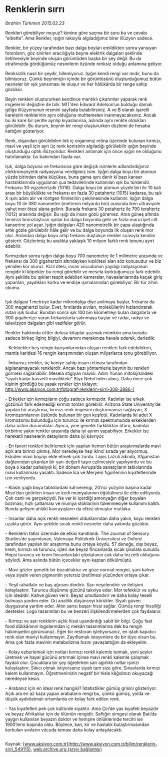 # Renklerin sırrı

*İbrahim Türkmen 2015.02.23*

<div class="pNewsDetailMainContent" itemprop="articleBody">
 <p>
  Renkleri görebiliyor muyuz? kimine göre saçma bir soru bu ve cevabı “elbette”. Ama Renkler, ışığın raksıyla algıladığımız birer illüzyon sadece.
 </p>
 <p>
  Renkler, bir yüzey tarafından bazı dalga boyları emildikten sonra yansıyan fotonların, göz sinirleri aracılığıyla beyne elektrik dalgaları şeklinde iletilmesiyle beyinde oluşan görüntüden başka bir şey değil. Bu da etrafımızda gördüğümüz nesnelerin özünde renksiz olduğu anlamına geliyor.
 </p>
 <p>
  Renksizlik nasıl bir şeydir, bilemiyoruz. Işığın kendi rengi var mıdır, bunu da bilmiyoruz. Çünkü beynimizin içinde bir görüntüsünü oluşturduğumuz bütün nesneler bir ışık yansıması ile oluşur ve her hâlükârda bir renge sahip gözükür.
 </p>
 <p>
  Beyin renkleri oluştururken kendince mantıklı çıkarımlar yaparak renk imgelerini değiştire de bilir. MIT’den Edward Adelson’un bulduğu damalı gölge illüzyonunun resmini sayfada bulabilirsiniz. A ve B olarak işaretli karelerin renklerinin aynı olduğuna muhtemelen inanmayacaksınız. Ancak bu iki kare bir şeritle ayrılıp kıyaslanırsa, aslında aynı renkte oldukları görülebilir. Bu durum, beynin bir rengi oluştururken düzlemi de hesaba kattığını gösteriyor.
 </p>
 <p>
  Renk, dışarıdan görülebilen tek iç organımız retina üzerinde bulunan kırmızı, mavi ve yeşil için ayrı üç renk konisinin algıladığı görülebilir ışığın beyinde oluşturduğu optik illüzyondur. Renkleri anlamak için önce ışığın ne olduğunu hatırlamakta  bu bakımdan fayda var.
 </p>
 <p>
  Işık, dalga boyuna ve frekansına göre değişik isimlerle adlandırdığımız elektromanyetik radyasyona verdiğimiz isim. Işığın dalga boyu bir atomun yüzde birinden daha küçükse, buna gama ışını denir ki bazı kanser hastalıklarında uygulanan şua tedavilerinde kullanılan ışık bu türdendir. Frekansı 30 egzahertzdir (1018). Dalga boyu bir atomun yüzde biri ile 10 katı arası bir büyüklükte ve frekansı en fazla 30 petahertz (1015) kadarsa, bu ışık X ışını adını alır ve röntgen filmlerinin çekilmesinde kullanılır. Işığın dalga boyu 10 ile 380 nanometre (metrenin milyarda biri) arasında iken ultraviyole yahut mor ötesi alana gelinir. Burada frekans 30 petahertz ile 790 terahertz (1012) arasında değişir. Bu ışığı da insan gözü göremez. Ama güneş altında tenimizi bronzlaştıran ışınlar bu dalga boyunda gelir ve fazla maruziyet cilt kanserine yol açar. Işığın dalgaları 420 nanometrelik bir çapa ulaştığında artık gözle görülebilir hâle gelir ve bu dalga boyunda ilk oluşan renk mor olur. Ardından dalga boyu artıp frekans düştükçe renkler sırasıyla kendini gösterir. Gözlerimiz bu aralıkta yaklaşık 10 milyon farklı renk tonunu ayırt edebilir.
 </p>
 <p>
  Kırmızıdan sonra ışığın dalga boyu 700 nanometre ile 1 milimetre arasında ve frekansı da 300 gigahertzin altındayken kızılötesi alan söz konusudur ve biz yeniden kör oluruz. Kızıl ötesi, insan vücudunun yaydığı radyasyonun rengidir ki köpekler bu rengi görebilir ve mesela korktuğumuzu fark edebilir. Aynı şekilde bu ışıkları tespit edebilen kameralar, havaalanlarında kaçak giriş yapanları, yaydıkları korku ve endişe ışımalarından görebiliyor. Bir tür zihin okuma.
 </p>
 <p>
  <img alt="" src="http://web.archive.org/web/20150730175828im_/http://medya.aksiyon.com.tr//aksiyon/2015/02/24/564895.jpg "/>
 </p>
 <p>
  Işık dalgası 1 metreye kadar mikrodalga diye anılmaya başlar, frekansı da 300 megahertzi bulur. Evet, fırınlarda sıvıları, moleküllerini hızlandırarak ısıtan ışık budur. Bundan sonra ışık 100 bin kilometreyi bulan dalgalarla ve 300 gigahertze varan frekanslarla salınmaya başlar ve radar, radyo ve televizyon dalgaları gibi vazifeler görür.
 </p>
 <p>
  Renkler hakkında ciltler dolusu kitaplar yazmak mümkün ama burada sadece birkaç ilginç bilgiyi, devamını merakınıza havale ederek, derledik:
 </p>
 <p>
  - Kelebekler beş rengin karışımlarından oluşan renkleri fark edebilirken, mantis karidesi 16 rengin karışımından oluşan milyarlarca tonu görebiliyor.
 </p>
 <p>
  - İmkansız renkler, üç koniye sahip insan retinası tarafından algılanamayacak renklerdir. Ancak bazı yöntemlerle beynin bu renkleri görmesi sağlanabilir. Mesela stigiyan mavisi. Adını Yunan mitolojisindeki “siyah kadar kasvetli mavilikteki” Styx Nehri’nden almış. Daha önce çok kişinin gördüğü bu yasak renkler için tıklayın:
  <a href="http://web.archive.org/web/20150730175828/http://www.aksiyon.com.tr/fotograf-renklerin-sirri-308-3886-1" target="_blank">
   http://www.aksiyon.com.tr/fotograf-renklerin-sirri-308-3886-1
  </a>
 </p>
 <p>
  - Erkekler için kırmızıların çoğu sadece kırmızıdır. Kadınlar ise erkek gözünün fark edemediği kırmızı tonları görebilir. Arizona State University’de yapılan bir araştırma, kırmızı renk imgesini oluşturmamızı sağlayan, X kromozomlarının üstünde bulunan bir gen keşfetti. Kadınlarda iki adet X kromozomu bulunduğu için turuncu ile kırmızı spektrumunda erkeklerden daha üstün durumdalar. Ayrıca, yine genetik farklılıktan ötürü, kadınlar birbirine yakın renkler arasında daha iyi ayrım yapabiliyor. Erkekler ise hareketli nesnelerin detaylarını daha iyi kavrıyor.
 </p>
 <p>
  - En favori renkleri belirlemek için yapılan hemen bütün araştırmalarda mavi açık ara birinci çıkmış. Mor neredeyse hep ikinci sırada yer alıyormuş. Eskiden mavi boyayı elde etmek çok zordu. Lapis Lazuli adında, Afganistan dağlarından çıkarılan bir yarı-değerli taşın ezilmesiyle yapılıyordu ve bu boya o kadar pahalıydı ki, bir dönem Avrupa’da sanatçıların tablolarında mavi kullanması yasaktı. Sadece İsa ve Meryem figürlerinin kıyafetlerinde izin veriliyordu.
 </p>
 <p>
  - Klasik yağlı boya tablolardaki kahverengi, 20’nci yüzyılın başına kadar Mısır’dan getirilen insan ve kedi mumyalarının öğütülmesi ile elde ediliyordu. Çok canlı ve gerçekçiydi. Ne var ki içerdiği amonyağın diğer boyaları bozması, hızlı çatlaması ve mumya stoklarının tükenmesiyle kullanımı kalktı. Bunda gelişen ahlâkî kavrayışların da etkisi olmuştur mutlaka.
 </p>
 <p>
  - İnsanlar daha açık renkli nesneleri olduklarından daha yakın, koyu renkleri uzakta görür. Aynı şekilde sıcak renkli nesneler daha yakında gözükür.
 </p>
 <p>
  - Renklerin tatlar üzerinde de etkisi kanıtlandı. The Journal of Sensory Studies’de yayımlanan, Valensiya Politeknik Üniversitesi ve Oxford tarafından yapılan bir araştırma bunu ortaya koydu. 57 deneğe, dışı beyaz, krem, kırmızı ve turuncu, içleri ise beyaz fincanlarda sıcak çikolata sunuldu. Hepsi turuncu ve krem fincanlardaki çikolatanın çok daha lezzetli olduğunu söyledi. Ama aslında bütün içecekler aynı kaptan dökülmüştü.
 </p>
 <p>
  - Mavi gözler genetik bir bozukluktur ve göze normal rengini, yani kahve veya siyahı veren pigmentin yetersiz üretilmesi yüzünden ortaya çıkar.
 </p>
 <p>
  - Yeşil rahatlatır ve baş ağrısını dindirir. Sarı neşelendirir ve iletişimi kolaylaştırır. Turuncu düşünme gücünü takviye eder. Mor tefekkür ve uyku için idealdir. Kahve güven verir. Beyaz umutlandırır ve daha kolay teselli bulmaya yardım eder. Gri analitik düşünceyi körükler. Siyah güven duygusuna yardım eder. Altın sarısı başarı hissi sağlar. Gümüş rengi hissiliği destekler. Logo tasarımları bu ve benzeri ilişkilendirmelerden çok faydalanır.
 </p>
 <p>
  - Kırmızı ve sarı renklerin açlık hissi uyandırdığı sabit bir bilgi. Çoğu fast food dükkânının logolarından iç mekân tasarımlarına dek bu rengin hâkimiyetini görürsünüz. Eğer bir restoran işletiyorsanız, en iştah kapatıcı renk olan maviyi kullanmayın. Zayıflamak isteyenlere de bir tüyo olsun bu. Ama çok fazla mavinin metabolizma hızını yavaşlattığını da ekleyelim.
 </p>
 <p>
  - Kolay ezberlemek için notları kırmızı renkli kalemle tutmak, yeni şeyler üretmek ve hayal gücünü artırmak içinse mavi renkli kalemle çalışmak faydalı olur. Çocuklara bir şey öğretirken sarı ağırlıklı notlar işinizi kolaylaştırır. Sıkıcı olmak istiyorsanız siyah tam size göre. Sınavlarda kırmızı kalem kullanmayın. Öğretmeninizin negatif bir hisle kâğıdınızı okuyacağı neredeyse kesin.
 </p>
 <p>
  - Arabanız için en ideal renk hangisi? İstatistikler gümüş grisini gösteriyor. Açık ara en az kaza yapan arabaların rengi bu, çünkü gümüş, yolda ve düşük aydınlatmalı ortamlarda en kolay fark edilen renk.
 </p>
 <p>
  - Yas kıyafetleri pek çok kültürde siyahtır. Ama Çin’de yas kıyafeti beyazdır ve beyaz Afrikalılar için de ölümün rengidir. Saflığın simgesi olarak Batı’da yaygın kullanılan beyazın doktor ve hemşire önlüklerinde tercihi ise 1900’lerin başında oldu. Böylece, kan, kir ve hastalık bulaştırmasından korkulan sıvıların vücuda teması daha kolay anlaşılacaktı.
 </p>
 <p>
  <img alt="" src="http://web.archive.org/web/20150730175828im_/http://medya.aksiyon.com.tr//aksiyon/2015/02/24/564896.jpg "/>
 </p>
</div>


Kaynak: [www.aksiyon.com.tr](http://www.aksiyon.com.tr/bilim/renklerin-sirri_549115), [web.archive.org (arşiv bağlantısı)](http://web.archive.org/web/20150730175828/http://www.aksiyon.com.tr/bilim/renklerin-sirri_549115)

